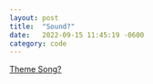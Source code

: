 ```yaml
---
layout: post
title:  "Sound?"
date:   2022-09-15 11:45:19 -0600
category: code
---
```


[Theme Song?](https://open.spotify.com/track/4xoRJ2BJWRo5kFoEu4BpvC?si=e77f2af2fb5b4ca4)
